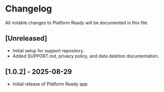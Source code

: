 # Changelog

All notable changes to Platform Ready will be documented in this file.

## [Unreleased]
- Initial setup for support repository.
- Added SUPPORT.md, privacy policy, and data deletion documentation.

## [1.0.2] - 2025-08-29
- Initial release of Platform Ready app.
